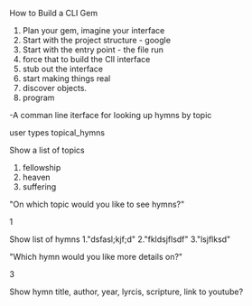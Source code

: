 How to Build a CLI Gem

1. Plan your gem, imagine your interface
2. Start with the project structure - google
3. Start with the entry point - the file run
4. force that to build the ClI interface
5. stub out the interface
6. start making things real
7. discover objects.
8. program

-A comman line iterface for looking up hymns by topic

user types topical_hymns

Show a list of topics

1. fellowship
2. heaven
3. suffering

"On which topic would you like to see hymns?"

1

Show list of hymns
1."dsfasl;kjf;d"
2."fkldsjflsdf"
3."lsjflksd"

"Which hymn would you like more details on?"

3

Show hymn title, author, year, lyrcis, scripture, link to youtube?
